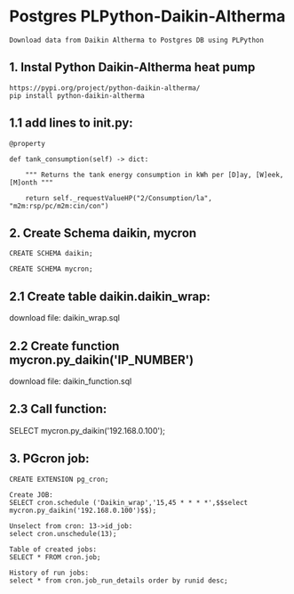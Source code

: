 # Postgres PLPython-Daikin-Altherma
    Download data from Daikin Altherma to Postgres DB using PLPython

## 1. Instal Python Daikin-Altherma heat pump
    https://pypi.org/project/python-daikin-altherma/
    pip install python-daikin-altherma

## 1.1 add lines to __init__.py:

    @property
    
    def tank_consumption(self) -> dict:
    
        """ Returns the tank energy consumption in kWh per [D]ay, [W]eek, [M]onth """
        
        return self._requestValueHP("2/Consumption/la", "m2m:rsp/pc/m2m:cin/con")
        
## 2. Create Schema daikin, mycron

    CREATE SCHEMA daikin;
    
    CREATE SCHEMA mycron;

## 2.1 Create table daikin.daikin_wrap:

  download file: daikin_wrap.sql

## 2.2 Create function mycron.py_daikin('IP_NUMBER')

  download file: daikin_function.sql
  
## 2.3 Call function:

  SELECT mycron.py_daikin('192.168.0.100');
  
## 3. PGcron job:

    CREATE EXTENSION pg_cron;
    
    Create JOB:
    SELECT cron.schedule ('Daikin_wrap','15,45 * * * *',$$select mycron.py_daikin('192.168.0.100')$$);

    Unselect from cron: 13->id_job:
    select cron.unschedule(13); 
    
    Table of created jobs:    
    SELECT * FROM cron.job;
    
    History of run jobs:  
    select * from cron.job_run_details order by runid desc;

